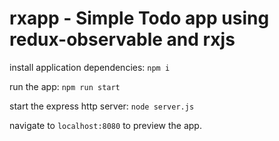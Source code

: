 # rxapp - Simple Todo app using redux-observable and rxjs


install application dependencies:
`npm i`

run the app:
`npm run start`

start the express http server:
`node server.js`

navigate to ``localhost:8080`` to preview the app.

